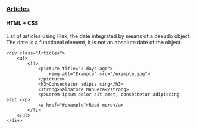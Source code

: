 ### [Articles](components/Articles)
#### HTML + CSS

List of articles using Flex, the date integrated by means of a pseudo object. The date is a functional element, it is not an absolute date of the object.

```
<div class="Articles">
    <ul>
        <li>
            <picture title="2 days ago">
                <img alt="Example" src="/example.jpg">
            </picture>
            <h3>Consectetur adipis cing</h3>
            <strong>Salbatore Munuera</strong>
            <p>Lorem ipsum dolor sit amet, consectetur adipiscing elit.</p>
            <a href="#example">Read more</a>
        </li>
    </ul>
</div>
```